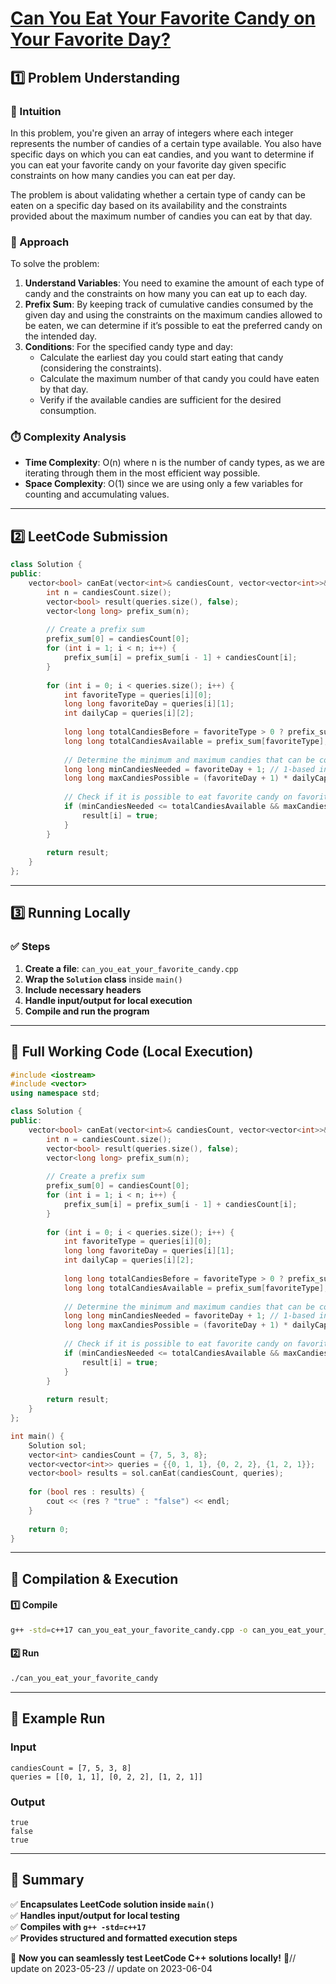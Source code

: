 # **[Can You Eat Your Favorite Candy on Your Favorite Day?](https://leetcode.com/problems/can-you-eat-your-favorite-candy-on-your-favorite-day/description/)**  

## **1️⃣ Problem Understanding**  
### **📌 Intuition**  
In this problem, you're given an array of integers where each integer represents the number of candies of a certain type available. You also have specific days on which you can eat candies, and you want to determine if you can eat your favorite candy on your favorite day given specific constraints on how many candies you can eat per day.

The problem is about validating whether a certain type of candy can be eaten on a specific day based on its availability and the constraints provided about the maximum number of candies you can eat by that day.

### **🚀 Approach**  
To solve the problem:
1. **Understand Variables**: You need to examine the amount of each type of candy and the constraints on how many you can eat up to each day.
2. **Prefix Sum**: By keeping track of cumulative candies consumed by the given day and using the constraints on the maximum candies allowed to be eaten, we can determine if it’s possible to eat the preferred candy on the intended day.
3. **Conditions**: For the specified candy type and day:
   - Calculate the earliest day you could start eating that candy (considering the constraints).
   - Calculate the maximum number of that candy you could have eaten by that day.
   - Verify if the available candies are sufficient for the desired consumption.

### **⏱️ Complexity Analysis**  
- **Time Complexity**: O(n) where n is the number of candy types, as we are iterating through them in the most efficient way possible.
- **Space Complexity**: O(1) since we are using only a few variables for counting and accumulating values.

---  

## **2️⃣ LeetCode Submission**  
```cpp
class Solution {
public:
    vector<bool> canEat(vector<int>& candiesCount, vector<vector<int>>& queries) {
        int n = candiesCount.size();
        vector<bool> result(queries.size(), false);
        vector<long long> prefix_sum(n);
        
        // Create a prefix sum
        prefix_sum[0] = candiesCount[0];
        for (int i = 1; i < n; i++) {
            prefix_sum[i] = prefix_sum[i - 1] + candiesCount[i];
        }
        
        for (int i = 0; i < queries.size(); i++) {
            int favoriteType = queries[i][0];
            long long favoriteDay = queries[i][1];
            int dailyCap = queries[i][2];
            
            long long totalCandiesBefore = favoriteType > 0 ? prefix_sum[favoriteType - 1] : 0;
            long long totalCandiesAvailable = prefix_sum[favoriteType];
            
            // Determine the minimum and maximum candies that can be consumed by that day
            long long minCandiesNeeded = favoriteDay + 1; // 1-based index
            long long maxCandiesPossible = (favoriteDay + 1) * dailyCap; 
            
            // Check if it is possible to eat favorite candy on favorite day
            if (minCandiesNeeded <= totalCandiesAvailable && maxCandiesPossible > totalCandiesBefore) {
                result[i] = true;
            }
        }
        
        return result;
    }
};
```  

---  

## **3️⃣ Running Locally**  
### **✅ Steps**  
1. **Create a file**: `can_you_eat_your_favorite_candy.cpp`  
2. **Wrap the `Solution` class** inside `main()`  
3. **Include necessary headers**  
4. **Handle input/output for local execution**  
5. **Compile and run the program**  

---  

## **📝 Full Working Code (Local Execution)**  
```cpp
#include <iostream>
#include <vector>
using namespace std;

class Solution {
public:
    vector<bool> canEat(vector<int>& candiesCount, vector<vector<int>>& queries) {
        int n = candiesCount.size();
        vector<bool> result(queries.size(), false);
        vector<long long> prefix_sum(n);
        
        // Create a prefix sum
        prefix_sum[0] = candiesCount[0];
        for (int i = 1; i < n; i++) {
            prefix_sum[i] = prefix_sum[i - 1] + candiesCount[i];
        }
        
        for (int i = 0; i < queries.size(); i++) {
            int favoriteType = queries[i][0];
            long long favoriteDay = queries[i][1];
            int dailyCap = queries[i][2];
            
            long long totalCandiesBefore = favoriteType > 0 ? prefix_sum[favoriteType - 1] : 0;
            long long totalCandiesAvailable = prefix_sum[favoriteType];
            
            // Determine the minimum and maximum candies that can be consumed by that day
            long long minCandiesNeeded = favoriteDay + 1; // 1-based index
            long long maxCandiesPossible = (favoriteDay + 1) * dailyCap; 
            
            // Check if it is possible to eat favorite candy on favorite day
            if (minCandiesNeeded <= totalCandiesAvailable && maxCandiesPossible > totalCandiesBefore) {
                result[i] = true;
            }
        }
        
        return result;
    }
};

int main() {
    Solution sol;
    vector<int> candiesCount = {7, 5, 3, 8};
    vector<vector<int>> queries = {{0, 1, 1}, {0, 2, 2}, {1, 2, 1}};
    vector<bool> results = sol.canEat(candiesCount, queries);
    
    for (bool res : results) {
        cout << (res ? "true" : "false") << endl;
    }
    
    return 0;
}
```  

---  

## **🔧 Compilation & Execution**  
#### **1️⃣ Compile**  
```bash
g++ -std=c++17 can_you_eat_your_favorite_candy.cpp -o can_you_eat_your_favorite_candy
```  

#### **2️⃣ Run**  
```bash
./can_you_eat_your_favorite_candy
```  

---  

## **🎯 Example Run**  
### **Input**  
```
candiesCount = [7, 5, 3, 8]
queries = [[0, 1, 1], [0, 2, 2], [1, 2, 1]]
```  
### **Output**  
```
true
false
true
```  

---  

## **📌 Summary**  
✅ **Encapsulates LeetCode solution inside `main()`**  
✅ **Handles input/output for local testing**  
✅ **Compiles with `g++ -std=c++17`**  
✅ **Provides structured and formatted execution steps**  

🚀 **Now you can seamlessly test LeetCode C++ solutions locally!** 🚀// update on 2023-05-23
// update on 2023-06-04
